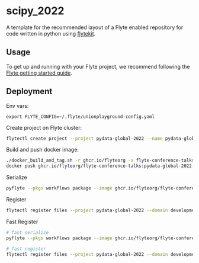 # scipy_2022

A template for the recommended layout of a Flyte enabled repository for code written in python using [flytekit](https://docs.flyte.org/projects/flytekit/en/latest/).

## Usage

To get up and running with your Flyte project, we recommend following the
[Flyte getting started guide](https://docs.flyte.org/en/latest/getting_started.html).


## Deployment

Env vars:
```
export FLYTE_CONFIG=~/.flyte/unionplayground-config.yaml
```

Create project on Flyte cluster:

```bash
flytectl create project --project pydata-global-2022 --name pydata-global-2022 --id pydata-global-2022 --description 'workflow examples for pydata global 2022 talk'
```

Build and push docker image:

```bash
./docker_build_and_tag.sh -r ghcr.io/flyteorg -a flyte-conference-talks -v pydata-global-2022-v0
docker push ghcr.io/flyteorg/flyte-conference-talks:pydata-global-2022-v0
```

Serialize

```bash
pyflyte --pkgs workflows package --image ghcr.io/flyteorg/flyte-conference-talks:scipy-2022-v1 -f
```

Register

```bash
flytectl register files --project pydata-global-2022 --domain development --archive flyte-package.tgz --version v2
```

Fast Register

```bash
# fast serialize
pyflyte --pkgs workflows package --image ghcr.io/flyteorg/flyte-conference-talks:scipy-2022-v1 --fast -f

# fast register
flytectl register files --project pydata-global-2022 --domain development --archive flyte-package.tgz --version v0-fast0
```
